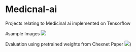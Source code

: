 # Medicnal-ai
Projects relating to Medicinal ai implemented on Tensorflow

#sample Images
![](https://github.com/sajidali22/Medicnal-ai/blob/master/images/Screenshot%202020-11-10%20184945.jpg)

Evaluation using pretrained weights from Chexnet Paper
![](https://github.com/sajidali22/Medicnal-ai/blob/master/images/Screenshot%202020-11-10%20180409.jpg))
